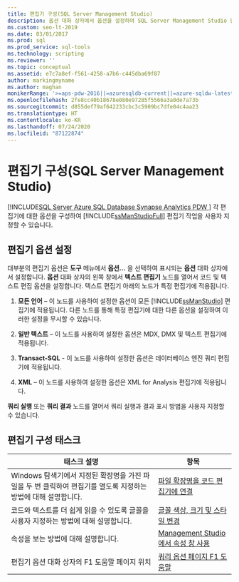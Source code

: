 ```yaml
---
title: 편집기 구성(SQL Server Management Studio)
description: 옵션 대화 상자에서 옵션을 설정하여 SQL Server Management Studio 편집기의 작업을 사용자 지정하는 방법을 알아봅니다.
ms.custom: seo-lt-2019
ms.date: 03/01/2017
ms.prod: sql
ms.prod_service: sql-tools
ms.technology: scripting
ms.reviewer: ''
ms.topic: conceptual
ms.assetid: e7c7a8ef-f561-4258-a7b6-c445dba69f87
author: markingmyname
ms.author: maghan
monikerRange: '>=aps-pdw-2016||=azuresqldb-current||=azure-sqldw-latest||>=sql-server-2016||=sqlallproducts-allversions||>=sql-server-linux-2017||=azuresqldb-mi-current'
ms.openlocfilehash: 2fe8cc40b18678e080e97285f5566a3a0de7a73b
ms.sourcegitcommit: d855def79af642233cbc3c5909bc7dfe04c4aa23
ms.translationtype: HT
ms.contentlocale: ko-KR
ms.lasthandoff: 07/24/2020
ms.locfileid: "87122874"
---
```

# <a name="configure-editors-sql-server-management-studio"></a>편집기 구성(SQL Server Management Studio)
[!INCLUDE[SQL Server Azure SQL Database Synapse Analytics PDW ](../../includes/applies-to-version/sql-asdb-asdbmi-asa-pdw.md)]
  각 편집기에 대한 옵션을 구성하여 [!INCLUDE[ssManStudioFull](../../includes/ssmanstudiofull-md.md)] 편집기 작업을 사용자 지정할 수 있습니다.  
  
## <a name="setting-editor-options"></a>편집기 옵션 설정  
 대부분의 편집기 옵션은 **도구** 메뉴에서 **옵션...** 을 선택하여 표시되는 **옵션** 대화 상자에서 설정합니다. **옵션** 대화 상자의 왼쪽 창에서 **텍스트 편집기** 노드를 열어서 코드 및 텍스트 편집 옵션을 설정합니다. 텍스트 편집기 아래의 노드가 특정 편집기에 적용됩니다.  
  
1.  **모든 언어** – 이 노드를 사용하여 설정한 옵션이 모든 [!INCLUDE[ssManStudio](../../includes/ssmanstudio-md.md)] 편집기에 적용됩니다. 다른 노드를 통해 특정 편집기에 대한 다른 옵션을 설정하여 이러한 설정을 무시할 수 있습니다.  
  
2.  **일반 텍스트** – 이 노드를 사용하여 설정한 옵션은 MDX, DMX 및 텍스트 편집기에 적용됩니다.  
  
3.  **Transact-SQL** - 이 노드를 사용하여 설정한 옵션은 데이터베이스 엔진 쿼리 편집기에 적용됩니다.  
  
4.  **XML** – 이 노드를 사용하여 설정한 옵션은 XML for Analysis 편집기에 적용됩니다.  
  
 **쿼리 실행** 또는 **쿼리 결과** 노드를 열어서 쿼리 실행과 결과 표시 방법을 사용자 지정할 수 있습니다.  
  
## <a name="editor-configuration-tasks"></a>편집기 구성 태스크  
  
|태스크 설명|항목|  
|----------------------|-----------|  
|Windows 탐색기에서 지정된 확장명을 가진 파일을 두 번 클릭하여 편집기를 열도록 지정하는 방법에 대해 설명합니다.|[파일 확장명을 코드 편집기에 연결](../../relational-databases/scripting/associate-file-extensions-to-a-code-editor.md)|  
|코드와 텍스트를 더 쉽게 읽을 수 있도록 글꼴을 사용자 지정하는 방법에 대해 설명합니다.|[글꼴 색상, 크기 및 스타일 변경](../../relational-databases/scripting/change-font-color-size-and-style.md)|  
|속성을 보는 방법에 대해 설명합니다.|[Management Studio에서 속성 창 사용](../../relational-databases/scripting/use-the-properties-window-in-management-studio.md)|  
|편집기 옵션 대화 상자의 F1 도움말 페이지 위치|[쿼리 옵션 페이지 F1 도움말](https://msdn.microsoft.com/library/fad98caa-8a29-4b88-8464-f60a5c4fc00e)|  
  
  
